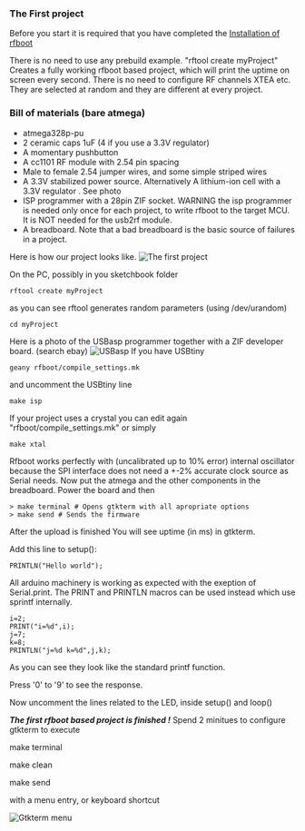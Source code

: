 ### The First project

Before you start it is required that you have completed the
[Installation of rfboot](Installation.md)

There is no need to use any prebuild example.
"rftool create myProject"
Creates a fully working rfboot based project, which will print the uptime on screen
every second. There is no need to configure RF channels XTEA etc. They are selected at
random and they are different at every project.

### Bill of materials (bare atmega)
- atmega328p-pu
- 2 ceramic caps 1uF (4 if you use a 3.3V regulator)
- A momentary pushbutton
- A cc1101 RF module with 2.54 pin spacing
- Male to female 2.54 jumper wires, and some simple striped wires
- A 3.3V stabilized power source. Alternatively A lithium-ion cell with a 3.3V regulator
. See photo
- ISP programmer with a 28pin ZIF socket. WARNING the isp programmer is needed only once
for each project, to write rfboot to the target MCU. It is NOT needed for the usb2rf module.
- A breadboard. Note that a bad breadboard is the basic source of failures in a project.

Here is how our project looks like.
![The first project](https://github.com/pkarsy/rfboot/blob/master/help/files/FirstRfbootProject.jpg)

On the PC, possibly in you sketchbook folder
```
rftool create myProject
```
as you can see rftool generates random parameters (using /dev/urandom)
```
cd myProject
```
Here is a photo of the USBasp programmer together with a ZIF developer board. (search ebay)
![USBasp](https://github.com/pkarsy/rfboot/blob/master/help/files/usbasp.jpg)
If you have USBtiny
```
geany rfboot/compile_settings.mk
```
and uncomment the USBtiny line
```
make isp
```
If your project uses a crystal you can edit again "rfboot/compile_settings.mk" or simply
```
make xtal
```
Rfboot works perfectly with (uncalibrated up to 10% error) internal oscillator because the SPI
interface does not need a +-2% accurate clock source as Serial needs.
Now put the atmega and the other components in the breadboard.
Power the board and then
```
> make terminal # Opens gtkterm with all apropriate options
> make send # Sends the firmware
```
After the upload is finished
You will see uptime (in ms) in gtkterm.

Add this line to setup():
```
PRINTLN("Hello world");
```
All arduino machinery is working as expected with the exeption of Serial.print. The
PRINT and PRINTLN macros can be used instead which use sprintf internally.
```
i=2;
PRINT("i=%d",i);
j=7;
k=8;
PRINTLN("j=%d k=%d",j,k);
```
As you can see they look like the standard printf function.

Press '0' to '9' to see the response.

Now uncomment the lines related to the LED, inside setup()
and loop()

***The first rfboot based project is finished !***
Spend 2 minitues to configure gtkterm to execute

make terminal

make clean

make send

with a menu entry, or keyboard shortcut

![Gtkterm menu](https://github.com/pkarsy/rfboot/blob/master/help/files/MenuEntry.png)

